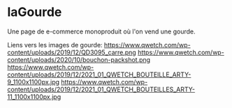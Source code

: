 # laGourde
Une page de e-commerce monoproduit où l'on vend une gourde.

Liens vers les images de gourde:
https://www.qwetch.com/wp-content/uploads/2019/12/QD3095_carre.png
https://www.qwetch.com/wp-content/uploads/2020/10/bouchon-packshot.png
https://www.qwetch.com/wp-content/uploads/2019/12/2021_01_QWETCH_BOUTEILLE_ARTY-9_1100x1100px.jpg
https://www.qwetch.com/wp-content/uploads/2019/12/2021_01_QWETCH_BOUTEILLES_ARTY-11_1100x1100px.jpg
